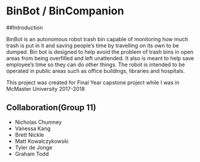 
# BinBot / BinCompanion

##Introduction

BinBot is an autonomous robot trash bin capable of monitoring how much trash is put in it and saving people’s time by travelling on its own to be dumped. Bin bot is designed to help avoid the problem of trash bins in open areas from being overfilled and left unattended. It also is meant to help save employee’s time so they can do other things.  The robot is intended to be operated in public areas such as office buildings, libraries and hospitals.

This project was created for Final Year capstone project while I was in McMaster University 2017-2018

## Collaboration(Group 11)
  - Nicholas Chumney
  - Vanessa Kang
  - Brett Nickle
  - Matt Kowalczykowski
  - Tyler de Jonge
  - Graham Todd


